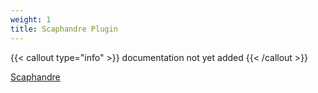 ```yaml
---
weight: 1
title: Scaphandre Plugin
---
```


{{< callout type="info" >}}
documentation not yet added
{{< /callout >}}

[Scaphandre](https://github.com/hubblo-org/scaphandre)
